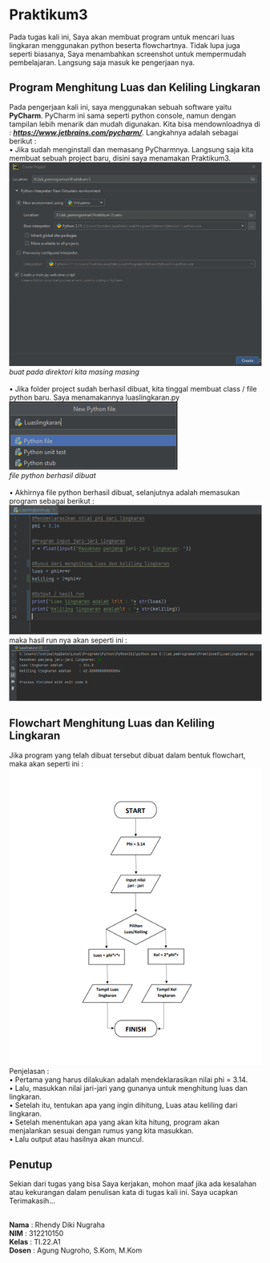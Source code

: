 # Praktikum3
Pada tugas kali ini, Saya akan membuat program untuk mencari luas lingkaran menggunakan python beserta flowchartnya. Tidak lupa juga seperti biasanya, Saya menambahkan screenshot untuk mempermudah pembelajaran. Langsung saja masuk ke pengerjaan nya.

## Program Menghitung Luas dan Keliling Lingkaran
Pada pengerjaan kali ini, saya menggunakan sebuah software yaitu **PyCharm**. PyCharm ini sama seperti python console, namun dengan tampilan lebih menarik dan mudah digunakan. Kita bisa mendownloadnya di : ***https://www.jetbrains.com/pycharm/***. Langkahnya adalah sebagai berikut :<br />
• Jika sudah menginstall dan memasang PyCharmnya. Langsung saja kita membuat sebuah project baru, disini saya menamakan Praktikum3.<br />
![ss.tgs6](screentgs6/ss1.png)<br />
*buat pada direktori kita masing masing*<br /><br />
• Jika folder project sudah berhasil dibuat, kita tinggal membuat class / file python baru. Saya menamakannya luaslingkaran.py<br />
![ss.tgs6](screentgs6/ss2.png)<br />
*file python berhasil dibuat*<br /><br />
• Akhirnya file python berhasil dibuat, selanjutnya adalah memasukan program sebagai berikut :<br />
![ss.tgs6](screentgs6/ss3.png)<br />
maka hasil run nya akan seperti ini :
![ss.tgs6](screentgs6/ss4.png)<br />

## Flowchart Menghitung Luas dan Keliling Lingkaran
Jika program yang telah dibuat tersebut dibuat dalam bentuk flowchart, maka akan seperti ini :<br />
![ss.tgs6](screentgs6/ss5.png)<br />
Penjelasan : <br />
    • Pertama yang harus dilakukan adalah mendeklarasikan nilai phi = 3.14.<br />
    • Lalu, masukkan nilai jari-jari yang gunanya untuk menghitung luas dan lingkaran.<br />
    • Setelah itu, tentukan apa yang ingin dihitung, Luas atau keliling dari lingkaran.<br />
    • Setelah menentukan apa yang akan kita hitung, program akan menjalankan sesuai dengan rumus yang kita masukkan.<br />
    • Lalu output atau hasilnya akan muncul.<br />

## Penutup
Sekian dari tugas yang bisa Saya kerjakan, mohon maaf jika ada kesalahan atau kekurangan dalam penulisan kata di tugas kali ini. Saya ucapkan Terimakasih...<br /><br />

**Nama**    : Rhendy Diki Nugraha<br />
**NIM**     : 312210150<br />
**Kelas**   : TI.22.A1<br />
**Dosen**   : Agung Nugroho, S.Kom, M.Kom<br />
